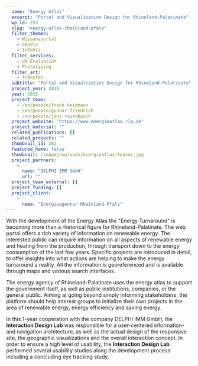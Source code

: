 ```yaml
---
  name: "Energy Atlas"
  excerpt: "Portal and Visualization Design for Rhineland-Palatinate"
  wp_id: 253
  slug: "energy-atlas-rheinland-pfalz"
  filter_themen:
    - Wissensportal
    - GeoVis
    - InfoVis
  filter_services:
    - UX-Evaluation
    - Prototyping
  filter_art:
    - Transfer
  subtitle: "Portal and Visualization Design for Rhineland-Palatinate"
  project_year: 2015
  year: 2015
  project_team: 
    - /en/people/frank-heidmann
    - /en/people/gunnar-friedrich
    - /en/people/jens-rauenbusch
  project_website: "https://www.energieatlas.rlp.de"
  project_material: ""
  related_publications: []
  related_projects: ""
  thumbnail_id: 262
  featured_home: false
  thumbnail: /images/uploads/energieatlas-teaser.jpg
  project_partners: 
    - 
      name: "DELPHI IMM GmbH"
      url: ""
  project_team_external: []
  project_funding: []
  project_client: 
    - 
      name: "Energieagentur Rheinland-Pfalz"
---
```

With the development of the Energy Atlas the "Energy Turnaround" is becoming more than a rhetorical figure for Rhineland-Palatinate. The web portal offers a rich variety of information on renewable energy. The interested public can require information on all aspects of renewable energy and heating from the production, through transport down to the energy consumption of the last few years. Specific projects are introduced in detail, to offer insights into what actions are helping to make the energy turnaround a reality. All the information is georeferenced and is available through maps and various search interfaces.

The energy agency of Rhineland-Palatinate uses the energy atlas to support the government itself, as well as public institutions, companies, or the general public. Aiming at going beyond simply informing stakeholders, the platform should help interest groups to initialize their own projects in the area of renewable energy, energy efficiency and saving energy.

In this 1-year cooperation with the company DELPHI IMM GmbH, the **Interaction Design Lab** was responsible for a user-centered information- and navigation architecture, as well as the actual design of the responsive site, the geographic visualizations and the overall interaction concept. In order to ensure a high level of usability, the **Interaction Design Lab** performed several usability studies along the development process including a concluding eye tracking study.